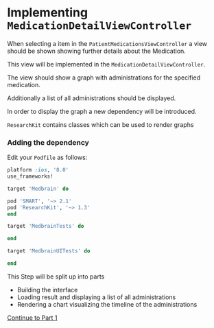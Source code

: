 # Implementing `MedicationDetailViewController`

When selecting a item in the `PatientMedicationsViewController` a view should be shown showing further details about the Medication.

This view will be implemented in the `MedicationDetailViewController`.

The view should show a graph with administrations for the specified medication.

Additionally a list of all administrations should be displayed.

In order to display the graph a new dependency will be introduced.

`ResearchKit` contains classes which can be used to render graphs

### Adding the dependency

Edit your `Podfile` as follows:

```ruby
platform :ios, '8.0'
use_frameworks!

target 'Medbrain' do

pod 'SMART', '~> 2.1'
pod 'ResearchKit', '~> 1.3'
end

target 'MedbrainTests' do

end

target 'MedbrainUITests' do

end
```

This Step will be split up into parts
- Building the interface
- Loading result and displaying a list of all administrations
- Rendering a chart visualizing the timeline of the administrations

[Continue to Part 1](STEP7-1.md)
